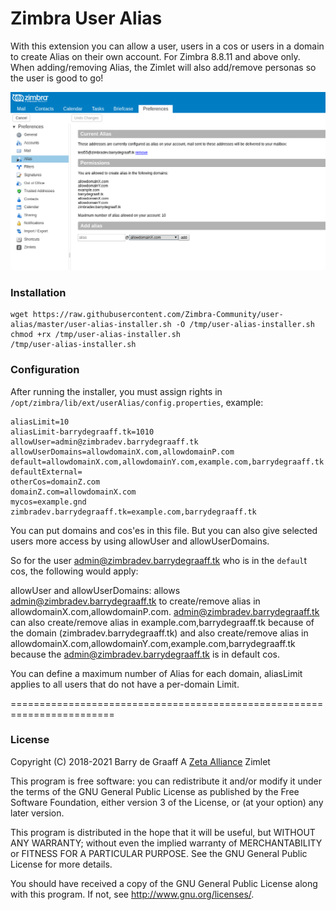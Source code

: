 # Zimbra User Alias
With this extension you can allow a user, users in a cos or users in a domain to create Alias on their own account. For Zimbra 8.8.11 and above only. When adding/removing Alias, the Zimlet will also add/remove personas so the user is good to go!

![Screenshot](https://raw.githubusercontent.com/Zimbra-Community/user-alias/master/documentation/screenshot.png)

### Installation
    wget https://raw.githubusercontent.com/Zimbra-Community/user-alias/master/user-alias-installer.sh -O /tmp/user-alias-installer.sh
    chmod +rx /tmp/user-alias-installer.sh
    /tmp/user-alias-installer.sh
    
### Configuration
After running the installer, you must assign rights in `/opt/zimbra/lib/ext/userAlias/config.properties`, example:

    aliasLimit=10
    aliasLimit-barrydegraaff.tk=1010    
    allowUser=admin@zimbradev.barrydegraaff.tk
    allowUserDomains=allowdomainX.com,allowdomainP.com
    default=allowdomainX.com,allowdomainY.com,example.com,barrydegraaff.tk
    defaultExternal=
    otherCos=domainZ.com
    domainZ.com=allowdomainX.com
    mycos=example.gnd
    zimbradev.barrydegraaff.tk=example.com,barrydegraaff.tk

You can put domains and cos'es in this file. But you can also give selected users more access by using allowUser and allowUserDomains.

So for the user admin@zimbradev.barrydegraaff.tk who is in the `defaul`t cos, the following would apply:

allowUser and allowUserDomains: allows admin@zimbradev.barrydegraaff.tk to create/remove alias in allowdomainX.com,allowdomainP.com. admin@zimbradev.barrydegraaff.tk can also create/remove alias in example.com,barrydegraaff.tk because of the domain (zimbradev.barrydegraaff.tk) and also create/remove alias in allowdomainX.com,allowdomainY.com,example.com,barrydegraaff.tk because the admin@zimbradev.barrydegraaff.tk is in default cos.

You can define a maximum number of Alias for each domain, aliasLimit applies to all users that do not have a per-domain Limit.


========================================================================

### License

Copyright (C) 2018-2021  Barry de Graaff A [Zeta Alliance](https://zetalliance.org/) Zimlet

This program is free software: you can redistribute it and/or modify
it under the terms of the GNU General Public License as published by
the Free Software Foundation, either version 3 of the License, or
(at your option) any later version.

This program is distributed in the hope that it will be useful,
but WITHOUT ANY WARRANTY; without even the implied warranty of
MERCHANTABILITY or FITNESS FOR A PARTICULAR PURPOSE.  See the
GNU General Public License for more details.

You should have received a copy of the GNU General Public License
along with this program.  If not, see http://www.gnu.org/licenses/.
